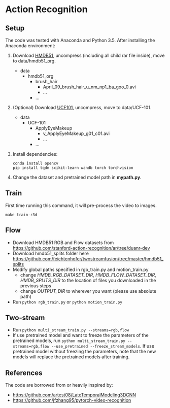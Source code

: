 # Action Recognition

## Setup

The code was tested with Anaconda and Python 3.5. After installing the Anaconda environment:

1. Download [HMDB51](http://serre-lab.clps.brown.edu/wp-content/uploads/2013/10/hmdb51_org.rar), uncompress (including all child rar file inside), move to data/hmdb51_org.

   - data
      - hmdb51_org
         - brush_hair
            - April_09_brush_hair_u_nm_np1_ba_goo_0.avi
            - ...
         - ...

1. (Optional) Download [UCF101](https://www.crcv.ucf.edu/data/UCF101/UCF101.rar), uncompress, move to data/UCF-101.

   - data
      - UCF-101
         - ApplyEyeMakeup
            - v_ApplyEyeMakeup_g01_c01.avi
            - ...
         - ...

1. Install dependencies:
   ```shell
   conda install opencv
   pip install tqdm scikit-learn wandb torch torchvision
   ```

1. Change the dataset and pretrained model path in **mypath.py**.

## Train

First time running this command, it will pre-process the video to images.

```shell
make train-r3d
```

## Flow
- Download HMDB51 RGB and Flow datasets from https://github.com/stanford-action-recognition/ar/tree/duanr-dev
- Download hmdb51_splits folder here https://github.com/feichtenhofer/twostreamfusion/tree/master/hmdb51_splits
- Modify global paths specified in rgb_train.py and motion_train.py
    - change *HMDB_RGB_DATASET_DIR*, *HMDB_FLOW_DATASET_DIR*, *HMDB_SPLITS_DIR* to the location of files you downloaded in the previous steps
    - change *OUTPUT_DIR* to wherever you want (please use absolute path)
- Run `python rgb_train.py` or `python motion_train.py`

## Two-stream
- Run `python multi_stream_train.py --streams=rgb,flow`
- If use pretrained model and want to freeze the parameters of the pretrained models, run `python multi_stream_train.py --streams=rgb,flow --use_pretrained --freeze_stream_models`. If use pretrained model without freezing the parameters, note that the new models will replace the pretrained models after training.

## References

The code are borrowed from or heavily inspired by:

- https://github.com/artest08/LateTemporalModeling3DCNN
- https://github.com/jfzhang95/pytorch-video-recognition
